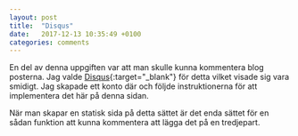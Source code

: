 ```yaml
---
layout: post
title:  "Disqus"
date:   2017-12-13 10:35:49 +0100
categories: comments
---
```

En del av denna uppgiften var att man skulle kunna kommentera blog posterna. Jag valde [Disqus](https://disqus.com/){:target="_blank"} för detta vilket visade sig vara smidigt. Jag skapade ett konto där och följde instruktionerna för att implementera det här på denna sidan.

När man skapar en statisk sida på detta sättet är det enda sättet för en sådan funktion att kunna kommentera att lägga det på en tredjepart.


